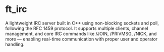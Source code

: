 # ft_irc
A lightweight IRC server built in C++ using non-blocking sockets and poll, following the RFC 1459 protocol. It supports multiple clients, channel management, and core IRC commands like /JOIN, /PRIVMSG, /NICK, and more — enabling real-time communication with proper user and operator handling.
